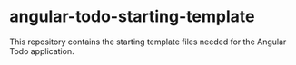 # angular-todo-starting-template
This repository contains the starting template files needed for the Angular Todo application.
